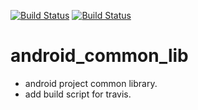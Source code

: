 [![Build Status](https://travis-ci.org/luoqii/android_common_lib.png?branch=master)](https://travis-ci.org/luoqii/android_common_lib)
[![Build Status](https://circleci.com/gh/luoqii/android_common_lib.svg?style=shield&circle-token=:circle-token)](https://circleci.com/gh/luoqii/android_common_lib)

android_common_lib
==================
* android project common library.
* add build script for travis.

[99999]:http://wowubuntu.com/markdown/#p "Markdown 语法说明"


